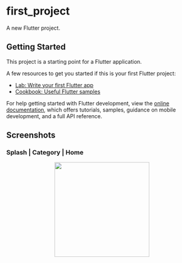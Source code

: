 # first_project

A new Flutter project.

## Getting Started

This project is a starting point for a Flutter application.

A few resources to get you started if this is your first Flutter project:

- [Lab: Write your first Flutter app](https://docs.flutter.dev/get-started/codelab)
- [Cookbook: Useful Flutter samples](https://docs.flutter.dev/cookbook)

For help getting started with Flutter development, view the
[online documentation](https://docs.flutter.dev/), which offers tutorials,
samples, guidance on mobile development, and a full API reference.

## Screenshots
### Splash | Category | Home
<p align="center">
  <img src="![BirthdayCard](https://github.com/user-attachments/assets/72905920-77bf-44cd-b5cc-dc7d3acc86e9)
" width="250" />
</p>
